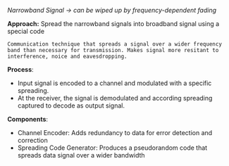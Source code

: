 *Narrowband Signal -> can be wiped up by frequency-dependent fading*

**Approach:** Spread the narrowband signals into broadband signal using a special code

```Explanation
Communication technique that spreads a signal over a wider frequency band than necessary for transmission. Makes signal more resitant to interference, noice and eavesdropping.
```

**Process**:
* Input signal is encoded to a channel and modulated with a specific spreading.
* At the receiver, the signal is demodulated and according spreading captured to decode as output signal.

**Components**:
* Channel Encoder: Adds redundancy to data for error detection and correction
* Spreading Code Generator: Produces a pseudorandom code that spreads data signal over a wider bandwidth